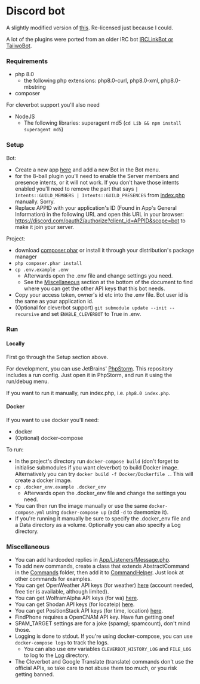 Discord bot
===

A slightly modified version of [this](https://github.com/svengjohnson/discord-bot). Re-licensed just because I could.

A lot of the plugins were ported from an older IRC bot [IRCLinkBot or TaiiwoBot](https://github.com/Taiiwo/IRCLinkBot).

### Requirements

* php 8.0
  * the following php extensions: php8.0-curl, php8.0-xml, php8.0-mbstring
* composer

For cleverbot support you'll also need

* NodeJS
    * The following libraries: superagent md5 (`cd Lib && npm install superagent md5`)

### Setup

Bot:

* Create a new app [here](https://discord.com/developers/applications/) and add a new Bot in the Bot menu.
* for the 8-ball plugin you'll need to enable the Server members and presence intents, or it will not work. If you don't have those intents enabled you'll need to remove the part that says `| Intents::GUILD_MEMBERS | Intents::GUILD_PRESENCES` from [index.php](index.php) manually. Sorry.
* Replace APPID with your application's ID (Found in App's General Information) in the following URL and open this URL in your browser: https://discord.com/oauth2/authorize?client_id=APPID&scope=bot to make it join your server.

Project:

* download [composer.phar](https://getcomposer.org/download/latest-stable/composer.phar) or install it through your distribution's package manager
* `php composer.phar install`
* `cp .env.example .env`
  * Afterwards open the .env file and change settings you need.
  * See the [Miscellaneous](#Miscellaneous) section at the bottom of the document to find where you can get the other API keys that this bot needs.
* Copy your access token, owner's id etc into the .env file. Bot user id is the same as your application id.
* (Optional for cleverbot support) `git submodule update --init --recursive` and set `ENABLE_CLEVERBOT` to True in .env.

### Run

#### Locally

First go through the Setup section above.

For development, you can use JetBrains' [PhpStorm](https://www.jetbrains.com/phpstorm/features/). This repository includes a run config. Just open it in PhpStorm, and run it using the run/debug menu.

If you want to run it manually, run index.php, i.e. `php8.0 index.php`.

#### Docker

If you want to use docker you'll need:

* docker
* (Optional) docker-compose

To run:

* In the project's directory run `docker-compose build` (don't forget to initialise submodules if you want cleverbot) to build Docker image. Alternatively you can try `docker build -f Docker/Dockerfile .`. This will create a docker image.
* `cp .docker_env.example .docker_env`
  * Afterwards open the .docker_env file and change the settings you need. 
* You can then run the image manually or use the same `docker-compose.yml` using `docker-compose up` (add `-d` to daemonize it). 
* If you're running it manually be sure to specify the .docker_env file and a Data directory as a volume. Optionally you can also specify a Log directory.

### Miscellaneous

* You can add hardcoded replies in [App/Listeners/Message.php](./App/Listeners/Message.php).
* To add new commands, create a class that extends AbstractCommand in the [Commands](./App/Commands) folder, then add it to [CommandHelper](./App/Helpers/CommandHelper.php). Just look at other commands for examples.
* You can get OpenWeather API keys (for <prefix>weather) [here](https://home.openweathermap.org/api_keys) (account needed, free tier is available, although limited).
* You can get WolframAlpha API keys (for <prefix>wa) [here](https://developer.wolframalpha.com/portal/myapps/).
* You can get Shodan API keys (for <prefix>locateip) [here](https://developer.shodan.io/).
* You can get PositionStack API keys (for <prefix>time, <prefix>location) [here](https://positionstack.com/quickstart).
* <prefix>FindPhone requires a OpenCNAM API key. Have fun getting one!
* SPAM_TARGET settings are for a joke (<prefix>spamgl; <prefix>spamcount), don't mind those.
* Logging is done to stdout. If you're using docker-compose, you can use `docker-compose logs` to track the logs.
  * You can also use env variables `CLEVERBOT_HISTORY_LOG` and `FILE_LOG` to log to the [Log](./Log) directory.
* The Cleverbot and Google Translate (<prefix>translate) commands don't use the official APIs, so take care to not abuse them too much, or you risk getting banned.
